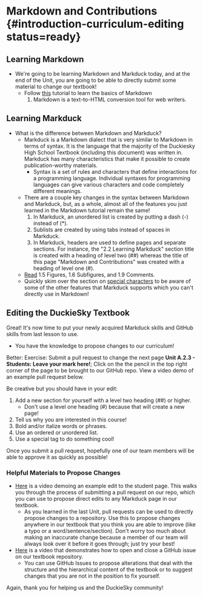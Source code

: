 # Markdown and Contributions {#introduction-curriculum-editing status=ready}

## Learning Markdown 

- We're going to be learning Markdown and Markduck today, and at the end of the Unit, you are going to be able to directly submit some material to change our textbook!
    - Follow [this](https://www.markdowntutorial.com/) tutorial to learn the basics of Markdown
        1. Markdown is a text-to-HTML conversion tool for web writers.

## Learning Markduck

- What is the difference between Markdown and Markduck?
    - Markduck is a Markdown dialect that is very similar to Markdown in terms of syntax. It is the language that the majority of the Duckiesky High School Textbook (including this document) was written in. Markduck has many characteristics that make it possible to create publication-worthy materials.
        - Syntax is a set of rules and characters that define interactions for a programming language. Individual syntaxes for programming languages can give various characters and code completely different meanings.
    - There are a couple key changes in the syntax between Markdown and Markduck, but, as a whole, almost all of the features you just learned in the Markdown tutorial remain the same! 
        1. In Markduck, an unordered list is created by putting a dash (-) instead of (*).
        2. Sublists are created by using tabs instead of spaces in Markduck.
        3. In Markduck, headers are used to define pages and separate sections. For instance, the "2.2 Learning Markduck" section title is created with a heading of level two (##) whereas the title of this page "Markdown and Contributions" was created with a heading of level one (#).
    - [Read](https://docs.duckietown.org/DT19/duckumentation/out/markduck_basic.html) 1.5 Figures, 1.6 Subfigures, and 1.9 Comments.
    - Quickly skim over the section on [special characters](https://docs.duckietown.org/DT19/duckumentation/out/markduck_special_pars.html) to be aware of some of the other features that Markduck supports which you can't directly use in Markdown!

## Editing the DuckieSky Textbook 

Great! It's now time to put your newly acquired Markduck skills and GitHub skills from last lesson to use.

- You have the knowledge to propose changes to our curriculum!

Better: Exercise: Submit a pull request to change the next page __Unit A.2.3 - Students: Leave your mark here!__; Click on the the pencil in the top right corner of the page to be brought to our GitHub repo. View a video demo of an example pull request below.

Be creative but you should have in your edit:

1. Add a new section for yourself with a level two heading (##) or higher.
    - Don't use a level one heading (#) because that will create a new page!
2. Tell us why you are interested in this course!
3. Bold and/or italize words or phrases.
4. Use an ordered or unordered list.
5. Use a special tag to do something cool!

Once you submit a pull request, hopefully one of our team members will be able to approve it as quickly as possible!

### Helpful Materials to Propose Changes 

- [Here](https://youtu.be/MplifsKP7j0) is a video demoing an example edit to the student page. This walks you through the process of submitting a pull request on our repo, which you can use to propose direct edits to any Markduck page in our textbook.
    - As you learned in the last Unit, pull requests can be used to directly propose changes to a repository. Use this to propose changes anywhere in our textbook that you think you are able to improve (like a typo or a word/sentence/section). Don't worry too much about making an inaccurate change because a member of our team will always look over it before it goes through; just try your best! 
- [Here](https://youtu.be/eVYg8khGkWI) is a video that demonstrates how to open and close a GitHub issue on our textbook repository.
    - You can use GitHub Issues to propose alterations that deal with the structure and the hierarchical content of the textbook or to suggest changes that you are not in the position to fix yourself.

Again, thank you for helping us and the DuckieSky community!